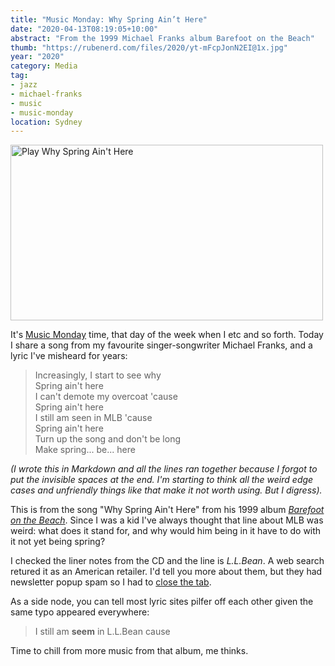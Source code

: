 ```yaml
---
title: "Music Monday: Why Spring Ain’t Here"
date: "2020-04-13T08:19:05+10:00"
abstract: "From the 1999 Michael Franks album Barefoot on the Beach"
thumb: "https://rubenerd.com/files/2020/yt-mFcpJonN2EI@1x.jpg"
year: "2020"
category: Media
tag:
- jazz
- michael-franks
- music
- music-monday
location: Sydney
---
```

<p><a href="https://www.youtube.com/watch?v=mFcpJonN2EI" title="Play Why Spring Ain't Here"><img src="https://rubenerd.com/files/2020/yt-mFcpJonN2EI@1x.jpg" srcset="https://rubenerd.com/files/2020/yt-mFcpJonN2EI@1x.jpg 1x, https://rubenerd.com/files/2020/yt-mFcpJonN2EI@2x.jpg 2x" alt="Play Why Spring Ain't Here" style="width:500px;height:281px;" /></a></p>

It's [Music Monday](https://rubenerd.com/tag/music-monday/) time, that day of the week when I etc and so forth. Today I share a song from my favourite singer-songwriter Michael Franks, and a lyric I've misheard for years:

> Increasingly, I start to see why   
> Spring ain't here   
> I can't demote my overcoat 'cause   
> Spring ain't here   
> I still am seen in MLB 'cause   
> Spring ain't here   
> Turn up the song and don't be long   
> Make spring... be... here   

*(I wrote this in Markdown and all the lines ran together because I forgot to put the invisible spaces at the end. I'm starting to think all the weird edge cases and unfriendly things like that make it not worth using. But I digress).*

This is from the song "Why Spring Ain't Here" from his 1999 album *[Barefoot on the Beach](https://en.wikipedia.org/wiki/Barefoot_on_the_Beach)*. Since I was a kid I've always thought that line about MLB was weird: what does it stand for, and why would him being in it have to do with it not yet being spring?

I checked the liner notes from the CD and the line is *L.L.Bean*. A web search retured it as an American retailer. I'd tell you more about them, but they had newsletter popup spam so I had to [close the tab](https://tabcloseddidntread.com/).

As a side node, you can tell most lyric sites pilfer off each other given the same typo appeared everywhere:

>  I still am **seem** in L.L.Bean cause

Time to chill from more music from that album, me thinks.
